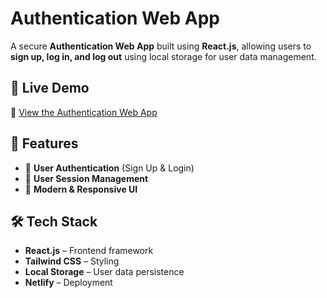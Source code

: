 # Authentication Web App  

A secure **Authentication Web App** built using **React.js**, allowing users to **sign up, log in, and log out** using local storage for user data management.  

## 🌟 Live Demo  
🔗 [View the Authentication Web App](https://authentication-web.netlify.app/)  

## 🚀 Features  
- 🔑 **User Authentication** (Sign Up & Login)  
- 👤 **User Session Management**  
- 🎨 **Modern & Responsive UI**  

## 🛠 Tech Stack  
- **React.js** – Frontend framework  
- **Tailwind CSS** – Styling  
- **Local Storage** – User data persistence  
- **Netlify** – Deployment  
